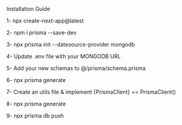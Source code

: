 Installation Guide

1- npx create-next-app@latest

2- npm i prisma --save-dev

3- npx prisma init --datesource-provider mongodb

4- Update .env file with your MONGODB URL

5- Add your new schemas to @/prisma/schema.prisma

6- npx prisma generate

7- Create an utils file & implement {PrismaClient} == PrismaClient()

8- npx prisma generate

9- npx prisma db push